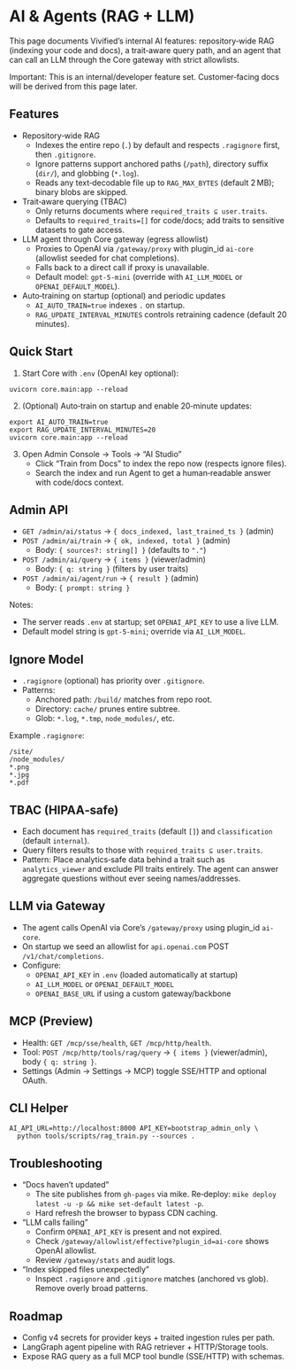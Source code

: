 # AI & Agents (RAG + LLM)

This page documents Vivified’s internal AI features: repository‑wide RAG (indexing your code and docs), a trait‑aware query path, and an agent that can call an LLM through the Core gateway with strict allowlists.

Important: This is an internal/developer feature set. Customer‑facing docs will be derived from this page later.

## Features

- Repository‑wide RAG
  - Indexes the entire repo (`.`) by default and respects `.ragignore` first, then `.gitignore`.
  - Ignore patterns support anchored paths (`/path`), directory suffix (`dir/`), and globbing (`*.log`).
  - Reads any text‑decodable file up to `RAG_MAX_BYTES` (default 2 MB); binary blobs are skipped.
- Trait‑aware querying (TBAC)
  - Only returns documents where `required_traits ⊆ user.traits`.
  - Defaults to `required_traits=[]` for code/docs; add traits to sensitive datasets to gate access.
- LLM agent through Core gateway (egress allowlist)
  - Proxies to OpenAI via `/gateway/proxy` with plugin_id `ai-core` (allowlist seeded for chat completions).
  - Falls back to a direct call if proxy is unavailable.
  - Default model: `gpt-5-mini` (override with `AI_LLM_MODEL` or `OPENAI_DEFAULT_MODEL`).
- Auto‑training on startup (optional) and periodic updates
  - `AI_AUTO_TRAIN=true` indexes `.` on startup.
  - `RAG_UPDATE_INTERVAL_MINUTES` controls retraining cadence (default 20 minutes).

## Quick Start

1) Start Core with `.env` (OpenAI key optional):

```
uvicorn core.main:app --reload
```

2) (Optional) Auto‑train on startup and enable 20‑minute updates:

```
export AI_AUTO_TRAIN=true
export RAG_UPDATE_INTERVAL_MINUTES=20
uvicorn core.main:app --reload
```

3) Open Admin Console → Tools → “AI Studio”
   - Click “Train from Docs” to index the repo now (respects ignore files).
   - Search the index and run Agent to get a human‑readable answer with code/docs context.

## Admin API

- `GET /admin/ai/status` → `{ docs_indexed, last_trained_ts }` (admin)
- `POST /admin/ai/train` → `{ ok, indexed, total }` (admin)
  - Body: `{ sources?: string[] }` (defaults to `"."`)
- `POST /admin/ai/query` → `{ items }` (viewer/admin)
  - Body: `{ q: string }` (filters by user traits)
- `POST /admin/ai/agent/run` → `{ result }` (admin)
  - Body: `{ prompt: string }`

Notes:
- The server reads `.env` at startup; set `OPENAI_API_KEY` to use a live LLM.
- Default model string is `gpt-5-mini`; override via `AI_LLM_MODEL`.

## Ignore Model

- `.ragignore` (optional) has priority over `.gitignore`.
- Patterns:
  - Anchored path: `/build/` matches from repo root.
  - Directory: `cache/` prunes entire subtree.
  - Glob: `*.log`, `*.tmp`, `node_modules/`, etc.

Example `.ragignore`:

```
/site/
/node_modules/
*.png
*.jpg
*.pdf
```

## TBAC (HIPAA‑safe)

- Each document has `required_traits` (default `[]`) and `classification` (default `internal`).
- Query filters results to those with `required_traits ⊆ user.traits`.
- Pattern: Place analytics‑safe data behind a trait such as `analytics_viewer` and exclude PII traits entirely. The agent can answer aggregate questions without ever seeing names/addresses.

## LLM via Gateway

- The agent calls OpenAI via Core’s `/gateway/proxy` using plugin_id `ai-core`.
- On startup we seed an allowlist for `api.openai.com` POST `/v1/chat/completions`.
- Configure:
  - `OPENAI_API_KEY` in `.env` (loaded automatically at startup)
  - `AI_LLM_MODEL` or `OPENAI_DEFAULT_MODEL`
  - `OPENAI_BASE_URL` if using a custom gateway/backbone

## MCP (Preview)

- Health: `GET /mcp/sse/health`, `GET /mcp/http/health`.
- Tool: `POST /mcp/http/tools/rag/query` → `{ items }` (viewer/admin), body `{ q: string }`.
- Settings (Admin → Settings → MCP) toggle SSE/HTTP and optional OAuth.

## CLI Helper

```
AI_API_URL=http://localhost:8000 API_KEY=bootstrap_admin_only \
  python tools/scripts/rag_train.py --sources .
```

## Troubleshooting

- “Docs haven’t updated”
  - The site publishes from `gh-pages` via mike. Re‑deploy: `mike deploy latest -u -p && mike set-default latest -p`.
  - Hard refresh the browser to bypass CDN caching.
- “LLM calls failing”
  - Confirm `OPENAI_API_KEY` is present and not expired.
  - Check `/gateway/allowlist/effective?plugin_id=ai-core` shows OpenAI allowlist.
  - Review `/gateway/stats` and audit logs.
- “Index skipped files unexpectedly”
  - Inspect `.ragignore` and `.gitignore` matches (anchored vs glob). Remove overly broad patterns.

## Roadmap

- Config v4 secrets for provider keys + traited ingestion rules per path.
- LangGraph agent pipeline with RAG retriever + HTTP/Storage tools.
- Expose RAG query as a full MCP tool bundle (SSE/HTTP) with schemas.
